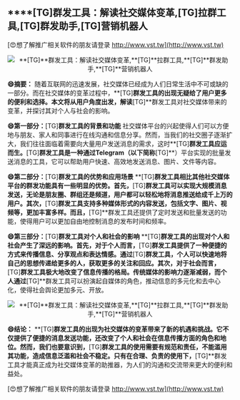 ## ****[TG]**群发工具：解读社交媒体变革,**[TG]**拉群工具,**[TG]**群发助手,**[TG]**营销机器人**

[😍想了解推广相关软件的朋友请登录 http://www.vst.tw](http://www.vst.tw)

 <center><img src="https://vst.tw/MP4/tuiguang/png/8.png" alt="**[TG]**群发工具：解读社交媒体变革,**[TG]**拉群工具,**[TG]**群发助手,**[TG]**营销机器人"></center>

**😄摘要：**
随着互联网的迅速发展，社交媒体已经成为人们日常生活中不可或缺的一部分。而在社交媒体的变革过程中，**[TG]**群发工具的出现无疑给了用户更多的便利和选择。本文将从用户角度出发，解读**[TG]**群发工具对社交媒体带来的变革，并探讨其对个人与社会的影响。

**😄第一部分：**[TG]**群发工具的背景和功能**
社交媒体平台的兴起使得人们可以方便地与朋友、家人和同事进行在线沟通和信息分享。然而，当我们的社交圈子逐渐扩大，我们往往面临着需要向大量用户发送消息的需求，这时**[TG]**群发工具应运而生。**[TG]**群发工具是一种通过Telegram（以下简称**[TG]**）平台实现的批量发送消息的工具，它可以帮助用户快速、高效地发送消息、图片、文件等内容。

**😄第二部分：**[TG]**群发工具的优势和应用场景**
**[TG]**群发工具相比其他社交媒体平台的群发功能具有一些明显的优势。首先，**[TG]**群发工具可以实现大规模消息发送，无论是朋友圈、群组还是频道，用户都可以轻松地将消息推送给成千上万的用户。其次，**[TG]**群发工具支持多种媒体形式的内容发送，包括文字、图片、视频等，更加丰富多样。而且，**[TG]**群发工具还提供了定时发送和批量发送的功能，使得用户可以更加自由地控制消息的发布时间和频率。

**😄第三部分：**[TG]**群发工具对个人和社会的影响**
**[TG]**群发工具的出现对个人和社会产生了深远的影响。首先，对于个人而言，**[TG]**群发工具提供了一种便捷的方式来传播信息、分享观点和表达情感。通过**[TG]**群发工具，个人可以快速地将自己的思想传递给更多的人，获取更多的关注和回应。其次，对于社会而言，**[TG]**群发工具极大地改变了信息传播的格局。传统媒体的影响力逐渐减弱，而个人通过**[TG]**群发工具可以扮演起自媒体的角色，推动信息的多元化和去中心化，使得社会舆论更加多元、开放。

 <center><img src="https://vst.tw/MP4/tuiguang/png/8.png" alt="**[TG]**群发工具：解读社交媒体变革,**[TG]**拉群工具,**[TG]**群发助手,**[TG]**营销机器人"></center>

**😄结论：**
**[TG]**群发工具的出现为社交媒体的变革带来了新的机遇和挑战。它不仅提供了便捷的消息发送功能，还改变了个人和社会在信息传播方面的角色和地位。然而，我们也要意识到，**[TG]**群发工具的使用需要有规范和责任，不能滥用其功能，造成信息泛滥和社会不稳定。只有在合理、负责的使用下，**[TG]**群发工具才能真正成为社交媒体变革的助推器，为人们的沟通和交流带来更大的便利和益处。

[😍想了解推广相关软件的朋友请登录 http://www.vst.tw](http://www.vst.tw)



